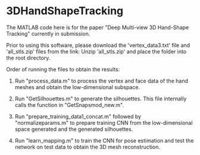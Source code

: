 # 3DHandShapeTracking

The MATLAB code here is for the paper "Deep Multi-view 3D Hand-Shape Tracking" currently in submission.

Prior to using this software, please download the 'vertex_data3.txt' file and 'all_stls.zip' files from the link: 
Unzip 'all_stls.zip' and place the folder into the root directory.

Order of running the files to obtain the results:

1) Run "process_data.m" to process the vertex and face data of the hand meshes and obtain the low-dimensional subspace.
2) Run "GetSilhouettes.m" to generate the silhouettes. This file internally calls the function in "GetSnapsmod_new.m".

3) Run "prepare_training_data1_concat.m" followed by "normalizeparams.m" to prepare training CNN from the low-dimensional space generated and the generated silhouettes.

4) Run "learn_mapping.m" to train the CNN for pose estimation and test the network on test data to obtain the 3D mesh reconstruction. 
